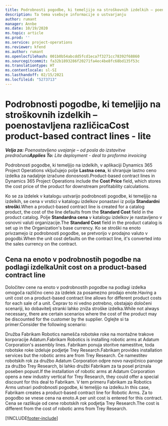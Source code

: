 ```yaml
---
title: Podrobnosti pogodbe, ki temeljijo na stroškovnih izdelkih – poenostavljena različica
description: Ta tema vsebuje informacije o ustvarjanju
author: rumant
manager: Annbe
ms.date: 10/19/2020
ms.topic: article
ms.prod: ''
ms.service: project-operations
ms.reviewer: kfend
ms.author: rumant
ms.openlocfilehash: 001b0b54abcdd5fcd1eca7f3271cc78392f68860
ms.sourcegitcommit: fa32b1893286f20271fa4ec4be8fc68bd135f53c
ms.translationtype: HT
ms.contentlocale: sl-SI
ms.lasthandoff: 02/15/2021
ms.locfileid: "5273713"
---
```

# <a name="cost-product-based-contract-lines---lite"></a><span data-ttu-id="f9418-103">Podrobnosti pogodbe, ki temeljijo na stroškovnih izdelkih – poenostavljena različica</span><span class="sxs-lookup"><span data-stu-id="f9418-103">Cost product-based contract lines - lite</span></span>

<span data-ttu-id="f9418-104">_**Velja za:** Poenostavljeno uvajanje – od posla do izstavitve predračuna_</span><span class="sxs-lookup"><span data-stu-id="f9418-104">_**Applies To:** Lite deployment - deal to proforma invoicing_</span></span>


<span data-ttu-id="f9418-105">Podrobnosti pogodbe, ki temeljijo na izdelkih, v aplikaciji Dynamics 365 Project Operations vključujejo polje **Lastna cena**, ki shranjuje lastno ceno izdelka za nadaljnje izračune donosnosti.</span><span class="sxs-lookup"><span data-stu-id="f9418-105">Product-based contract lines in Dynamics 365 Project Operations include the **Cost Price** field, which stores the cost price of the product for downstream profitability calculations.</span></span>

<span data-ttu-id="f9418-106">Ko se za izdelek v katalogu ustvarijo podrobnosti pogodbe, ki temeljijo na izdelkih, se cena v vrstici v katalogu izdelkov ponastavi iz polja **Standardni stroški**.</span><span class="sxs-lookup"><span data-stu-id="f9418-106">When a product-based contract line is created for a catalog product, the cost of the line defaults from the **Standard Cost** field in the product catalog.</span></span> <span data-ttu-id="f9418-107">Polje **Standardna cena** v katalogu izdelkov je nastavljeno v osnovni valuti organizacije.</span><span class="sxs-lookup"><span data-stu-id="f9418-107">The **Standard Cost** field in the product catalog is set up in the Organization's base currency.</span></span> <span data-ttu-id="f9418-108">Ko se stroški na enoto privzamejo iz podrobnosti pogodbe, se pretvorijo v prodajno valuto v pogodbi.</span><span class="sxs-lookup"><span data-stu-id="f9418-108">When the unit cost defaults on the contract line, it's converted into the sales currency on the contract.</span></span>

## <a name="unit-cost-on-a-product-based-contract-line"></a><span data-ttu-id="f9418-109">Cena na enoto v podrobnostih pogodbe na podlagi izdelka</span><span class="sxs-lookup"><span data-stu-id="f9418-109">Unit cost on a product-based contract line</span></span>

<span data-ttu-id="f9418-110">Določitev cene na enoto v podrobnostih pogodbe na podlagi izdelka omogoča različno ceno za izdelek za posamezno prodajo enote.</span><span class="sxs-lookup"><span data-stu-id="f9418-110">Having a unit cost on a product-based contract line allows for different product costs for each sale of a unit.</span></span> <span data-ttu-id="f9418-111">Čeprav to ni vedno potrebno, obstajajo določeni scenariji, ko dobavitelj stranki lahko zniža stroške izdelka.</span><span class="sxs-lookup"><span data-stu-id="f9418-111">While not always necessary, there are certain scenarios where the cost of the product may be discounted for the customer by the supplier.</span></span> <span data-ttu-id="f9418-112">Oglejte si ta primer:</span><span class="sxs-lookup"><span data-stu-id="f9418-112">Consider the following scenario:</span></span>

<span data-ttu-id="f9418-113">Družba Fabrikam Robotics namešča robotske roke na montažne trakove korporacije Adatum.</span><span class="sxs-lookup"><span data-stu-id="f9418-113">Fabrikam Robotics is installing robotic arms at Adatum Corporation's assembly lines.</span></span> <span data-ttu-id="f9418-114">Fabrikam ponuja storitve namestitve, toda robotske roke izdeluje podjetje Trey Research.</span><span class="sxs-lookup"><span data-stu-id="f9418-114">Fabrikam provides installation services but the robotic arms are from Trey Research.</span></span> <span data-ttu-id="f9418-115">Če namestitev robotskih rok za družbo Adatum Corporation odpre novo navpičnico panoge za družbo Trey Research, bi lahko družbi Fabrikam za ta posel priznala poseben popust.</span><span class="sxs-lookup"><span data-stu-id="f9418-115">If the installation of robotic arms at Adatum Corporation opens a new industry vertical for Trey Research, they could offer a special discount for this deal to Fabrikam.</span></span> <span data-ttu-id="f9418-116">V tem primeru Fabrikam za Robotics Arms ustvari podrobnosti pogodbe, ki temeljijo na izdelku.</span><span class="sxs-lookup"><span data-stu-id="f9418-116">In this case, Fabrikam creates a product-based contract line for Robotic Arms.</span></span> <span data-ttu-id="f9418-117">Za to pogodbo se vnese cena na enoto.</span><span class="sxs-lookup"><span data-stu-id="f9418-117">A per unit cost is entered for this contract.</span></span> <span data-ttu-id="f9418-118">Cena se razlikuje od cene robotskih rok podjetja Trey Research.</span><span class="sxs-lookup"><span data-stu-id="f9418-118">The cost is different from the cost of robotic arms from Trey Research.</span></span>


[!INCLUDE[footer-include](../../includes/footer-banner.md)]